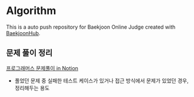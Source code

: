 # Algorithm
This is a auto push repository for Baekjoon Online Judge created with [BaekjoonHub](https://github.com/BaekjoonHub/BaekjoonHub).

## 문제 풀이 정리
[프로그래머스 문제풀이 in Notion](https://www.notion.so/jonnie37/05b4fa75e9d44df39adc77e1a2bdb4bd)
- 풀었던 문제 중 실패한 테스트 케이스가 있거나 접근 방식에서 문제가 있었던 경우, 정리해두는 용도
